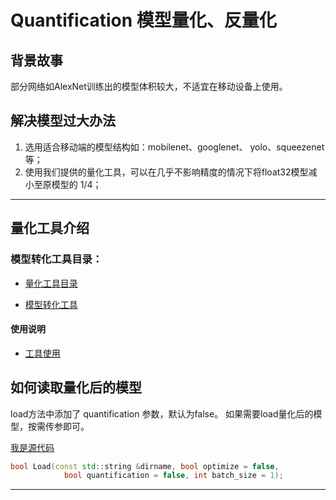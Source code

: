 # Quantification 模型量化、反量化

## 背景故事
部分网络如AlexNet训练出的模型体积较大，不适宜在移动设备上使用。


## 解决模型过大办法
1. 选用适合移动端的模型结构如：mobilenet、googlenet、 yolo、squeezenet 等；
2. 使用我们提供的量化工具，可以在几乎不影响精度的情况下将float32模型减小至原模型的 1/4；

- - - - - 
## 量化工具介绍

### 模型转化工具目录：

- [量化工具目录](https://github.com/PaddlePaddle/paddle-mobile/tree/develop/tools/quantification)

- [模型转化工具](https://github.com/PaddlePaddle/paddle-mobile/blob/develop/tools/quantification/convert.cpp)

#### 使用说明
- [工具使用](https://github.com/PaddlePaddle/paddle-mobile/blob/develop/tools/quantification/README.md)

## 如何读取量化后的模型
load方法中添加了 quantification 参数，默认为false。 如果需要load量化后的模型，按需传参即可。

[我是源代码](https://github.com/PaddlePaddle/paddle-mobile/blob/55302b33ea3bd68c9797d8f65e527544792b8095/src/io/paddle_mobile.h)

```c++
bool Load(const std::string &dirname, bool optimize = false,
            bool quantification = false, int batch_size = 1);
```

- - - - - 
